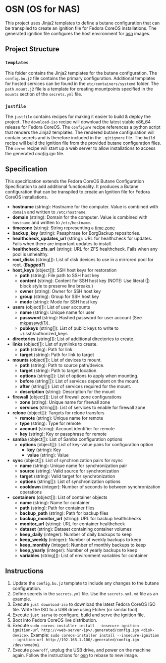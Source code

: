 # OSN (OS for NAS)

This project uses Jinja2 templates to define a butane configuration that can be transpiled to create an ignition file for Fedora CoreOS installations. The generated ignition file configures the host environment for [osn](https://github.com/cubt85iz/osn.git) images.

## Project Structure

### `templates`

This folder contains the Jinja2 templates for the butane configuration. The `config.bu.j2` file contains the primary configuration. Additional templates for hosted services can be found in the `etc/containers/systemd` folder. The `path.mount.j2` file is a template for creating mountpoints specified in the `mounts` section of the `secrets.yml` file.

### `justfile`

The `justfile` contains recipes for making it easier to build & deploy the project. The `download-iso` recipe will download the latest stable x86_64 release for Fedora CoreOS. The `configure` recipe references a python script that renders the Jinja2 templates. The rendered butane configuration will contain secrets and is therefore included in the `.gitignore` file. The `build` recipe will build the ignition file from the provided butane configuration files. The `serve` recipe will start up a web server to allow installations to access the generated _config.ign_ file.

## Specification

This specification extends the Fedora CoreOS Butane Configuration Specification to add additional functionality. It produces a Butane configuration that can be transpiled to create an Ignition file for Fedora CoreOS installations.

* **hostname** (string): Hostname for the computer. Value is combined with `domain` and written to `/etc/hostname`.
* **domain** (string): Domain for the computer. Value is combined with `hostname` and written to `/etc/hostname`.
* **timezone** (string): String representing a [time zone](https://en.wikipedia.org/wiki/List_of_tz_database_time_zones#List)
* **backup_key** (string): Passphrase for BorgBackup repositories.
* **healthcheck_updates_url** (string): URL for healthcheck for updates. Fails when there are important updates to install.
* **healthcheck_zfs_url** (string): URL for ZFS healthcheck. Fails when any pool is unhealthy.
* **root_disks** (string[]): List of disk devices to use in a mirrored pool for root. (**_Bugged?_**)
* **host_keys** (object[]): SSH host keys for restoration
  * **path** (string): File path to SSH host key
  * **content** (string): Content for SSH host key (NOTE: Use literal (|) block style to preserve line breaks.)
  * **owner** (string): Owner for SSH host key
  * **group** (string): Group for SSH host key
  * **mode** (string): Mode for SSH host key
* **users** (object[]): List of user accounts
  * **name** (string): Unique name for user
  * **password** (string): Hashed password for user account (See [mkpasswd(1)](https://linux.die.net/man/1/mkpasswd)).
  * **pubkeys** (string[]): List of public keys to write to ~/.ssh/authorized_keys
* **directories** (string[]): List of additional directories to create.
* **links** (object[]): List of symlinks to create.
  * **path** (string): Path for link
  * **target** (string): Path for link to target
* **mounts** (object[]): List of devices to mount.
  * **path** (string): Path to source path/device.
  * **target** (string): Path to target location.
  * **options** (string[]): List of options to apply when mounting.
  * **before** (string[]): List of services dependent on the mount.
  * **after** (string[]): List of services required for the mount.
  * **description** (string): Description for the mount
* **firewall** (object[]): List of firewall zone configurations
  * **zone** (string): Unique name for firewall zone
  * **services** (string[]): List of services to enable for firewall zone
* **rclone** (object[]): Targets for rclone transfers
  * **remote** (string): Unique name for remote
  * **type** (string): Type for remote
  * **account** (string): Account identifier for remote
  * **key** (string): Key or passphrase for remote
* **samba** (object[]): List of Samba configuration options
  * **options** (object[]): List of key-value pairs for configuration option
    * **key** (string): Key
    * **value** (string): Value
* **sync** (object[]): List of synchronization pairs for rsync
  * **name** (string): Unique name for synchronization pair
  * **source** (string): Valid source for synchronization
  * **target** (string): Valid target for synchronization
  * **options** (string[]): List of synchronization options
  * **cooldown** (integer): Number of seconds to between synchronization operations
* **containers** (object[]): List of container objects
  * **name** (string): Name for container
  * **path** (string): Path for container files
  * **backup_path** (string): Path for backup files
  * **backup_monitor_url** (string): URL for backup healthchecks
  * **monitor_url** (string): URL for container healthcheck
  * **dataset** (string): Dataset containing container volumes
  * **keep_daily** (integer): Number of daily backups to keep
  * **keep_weekly** (integer): Number of weekly backups to keep
  * **keep_monthly** (integer): Number of monthly backups to keep
  * **keep_yearly** (integer): Number of yearly backups to keep
  * **variables** (string[]): List of environment variables for container

## Instructions

1. Update the `config.bu.j2` template to include any changes to the butane configuration.
1. Define secrets in the `secrets.yml` file. Use the `secrets.yml.md` file as an example.
1. Execute `just download-iso` to download the latest Fedora CoreOS ISO file. Write the ISO to a USB drive using Etcher (or similar tool)
1. Execute `just serve` to configure, build and serve the ignition file.
1. Boot into Fedora CoreOS live distribution.
1. Execute `sudo coreos-installer install --insecure-ignition --ignition-url http://<web-server-ip>/.generated/config.ign <disk-device>`. Example: `sudo coreos-installer install --insecure-ignition --ignition-url http://192.168.1.100/.generated/config.ign /dev/nvme0n1`.
1. Execute `poweroff`, unplug the USB drive, and power on the machine again. Follow the instructions for [osn](https://github.com/cubt85iz/osn.git) to rebase to new image.
